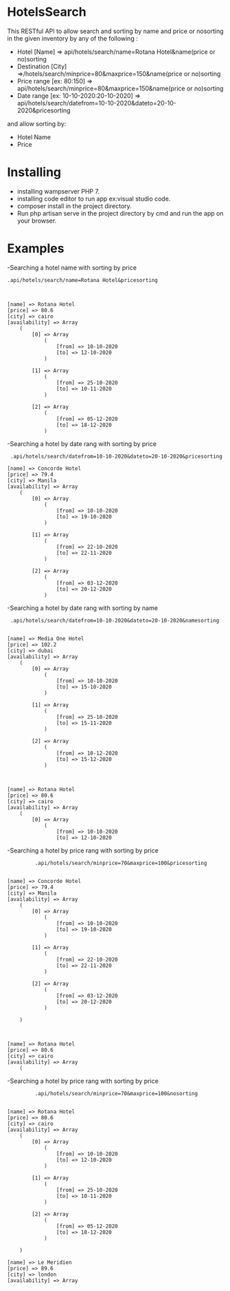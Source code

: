 # HotelsSearch

This RESTful API to allow search and sorting by name and price or nosorting  in the given inventory by any of the following :

 - Hotel [Name] => api/hotels/search/name=Rotana Hotel&name(price or no)sorting
 - Destination [City] =>/hotels/search/minprice=80&maxprice=150&name(price or no)sorting
 - Price range [ex: $80:$150] => api/hotels/search/minprice=80&maxprice=150&name(price or no)sorting
 - Date range [ex: 10-10-2020:20-10-2020] => api/hotels/search/datefrom=10-10-2020&dateto=20-10-2020&pricesorting


and allow sorting by:

- Hotel Name 
- Price

# Installing


 - installing wampserver PHP 7.
 - installing code editor to run app ex:visual studio code.
 - composer install in the project directory.
 - Run php artisan serve in the project directory by cmd and run the app on your browser.
 
# Examples

-Searching a hotel name with sorting by price 
  
    .api/hotels/search/name=Rotana Hotel&pricesorting
            
     

    [name] => Rotana Hotel
    [price] => 80.6
    [city] => cairo
    [availability] => Array
        (
            [0] => Array
                (
                    [from] => 10-10-2020
                    [to] => 12-10-2020
                )

            [1] => Array
                (
                    [from] => 25-10-2020
                    [to] => 10-11-2020
                )

            [2] => Array
                (
                    [from] => 05-12-2020
                    [to] => 18-12-2020
                )

  -Searching a hotel by date rang with sorting by price 
     
     .api/hotels/search/datefrom=10-10-2020&dateto=20-10-2020&pricesorting
   
    [name] => Concorde Hotel
    [price] => 79.4
    [city] => Manila
    [availability] => Array
        (
            [0] => Array
                (
                    [from] => 10-10-2020
                    [to] => 19-10-2020
                )

            [1] => Array
                (
                    [from] => 22-10-2020
                    [to] => 22-11-2020
                )

            [2] => Array
                (
                    [from] => 03-12-2020
                    [to] => 20-12-2020
                )
                
                
                

        
        
   -Searching a hotel by date rang with sorting by name 
     
     .api/hotels/search/datefrom=10-10-2020&dateto=20-10-2020&namesorting
          
                      
    [name] => Media One Hotel
    [price] => 102.2
    [city] => dubai
    [availability] => Array
        (
            [0] => Array
                (
                    [from] => 10-10-2020
                    [to] => 15-10-2020
                )

            [1] => Array
                (
                    [from] => 25-10-2020
                    [to] => 15-11-2020
                )

            [2] => Array
                (
                    [from] => 10-12-2020
                    [to] => 15-12-2020
                )

 

    [name] => Rotana Hotel
    [price] => 80.6
    [city] => cairo
    [availability] => Array
        (
            [0] => Array
                (
                    [from] => 10-10-2020
                    [to] => 12-10-2020
                    
-Searching a hotel by price rang with sorting by price

             .api/hotels/search/minprice=70&maxprice=100&pricesorting


    [name] => Concorde Hotel
    [price] => 79.4
    [city] => Manila
    [availability] => Array
        (
            [0] => Array
                (
                    [from] => 10-10-2020
                    [to] => 19-10-2020
                )

            [1] => Array
                (
                    [from] => 22-10-2020
                    [to] => 22-11-2020
                )

            [2] => Array
                (
                    [from] => 03-12-2020
                    [to] => 20-12-2020
                )

        )



    [name] => Rotana Hotel
    [price] => 80.6
    [city] => cairo
    [availability] => Array
        (
        
        
   -Searching a hotel by price rang with sorting by price

             .api/hotels/search/minprice=70&maxprice=100&nosorting
             
             
    [name] => Rotana Hotel
    [price] => 80.6
    [city] => cairo
    [availability] => Array
        (
            [0] => Array
                (
                    [from] => 10-10-2020
                    [to] => 12-10-2020
                )

            [1] => Array
                (
                    [from] => 25-10-2020
                    [to] => 10-11-2020
                )

            [2] => Array
                (
                    [from] => 05-12-2020
                    [to] => 18-12-2020
                )

        )

    [name] => Le Meridien
    [price] => 89.6
    [city] => london
    [availability] => Array
             

